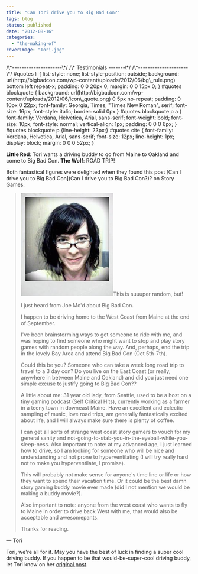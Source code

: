 ```yaml
---
title: "Can Tori drive you to Big Bad Con?"
tags: blog
status: published
date: "2012-08-16"
categories: 
  - "the-making-of"
coverImage: "Tori.jpg"
---
```


<div></div> /\*---------------------\*/ /\* Testimonials -------\*/ /\*---------------------\*/ #quotes li { list-style: none; list-style-position: outside; background: url(http://bigbadcon.com/wp-content/uploads/2012/06/bg\_rule.png) bottom left repeat-x; padding: 0 0 20px 0; margin: 0 0 15px 0; } #quotes blockquote { background: url(http://bigbadcon.com/wp-content/uploads/2012/06/icon\_quote.png) 0 5px no-repeat; padding: 0 10px 0 22px; font-family: Georgia, Times, "Times New Roman", serif; font-size: 16px; font-style: italic; border: solid 0px } #quotes blockquote p a { font-family: Verdana, Helvetica, Arial, sans-serif; font-weight: bold; font-size: 10px; font-style: normal; vertical-align: 1px; padding: 0 0 0 6px; } #quotes blockquote p {line-height: 23px;} #quotes cite { font-family: Verdana, Helvetica, Arial, sans-serif; font-size: 12px; line-height: 1px; display: block; margin: 0 0 0 52px; }

**Little Red**: Tori wants a driving buddy to go from Maine to Oakland and come to Big Bad Con. **The Wolf**: ROAD TRIP!

Both fantastical figures were delighted when they found this post [Can I drive you to Big Bad Con](Can I drive you to Big Bad Con?)? on Story Games:

> [![](/images/Tori.jpg "Tori")](http://www.bigbadcon.com/wp-content/uploads/2012/08/Tori.jpg)This is suuuper random, but!
> 
> I just heard from Joe Mc'd about Big Bad Con.
> 
> I happen to be driving home to the West Coast from Maine at the end of September.
> 
> I've been brainstorming ways to get someone to ride with me, and was hoping to find someone who might want to stop and play story games with random people along the way. And, perhaps, end the trip in the lovely Bay Area and attend Big Bad Con (Oct 5th-7th).
> 
> Could this be you? Someone who can take a week long road trip to travel to a 3 day con? Do you live on the East Coast (or really, anywhere in between Maine and Oakland) and did you just need one simple excuse to justify going to Big Bad Con??
> 
> A little about me: 31 year old lady, from Seattle, used to be a host on a tiny gaming podcast (Self Critical Hits), currently working as a farmer in a teeny town in downeast Maine. Have an excellent and eclectic sampling of music, love road trips, am generally fantastically excited about life, and I will always make sure there is plenty of coffee.
> 
> I can get all sorts of strange west coast story gamers to vouch for my general sanity and not-going-to-stab-you-in-the-eyeball-while-you-sleep-ness. Also important to note: at my advanced age, I just learned how to drive, so I am looking for someone who will be nice and understanding and not prone to hyperventilating (I will try really hard not to make you hyperventilate, I promise).
> 
> This will probably not make sense for anyone's time line or life or how they want to spend their vacation time. Or it could be the best damn story gaming buddy movie ever made (did I not mention we would be making a buddy movie?).
> 
> Also important to note: anyone from the west coast who wants to fly to Maine in order to drive back West with me, that would also be acceptable and awesomepants.
> 
> Thanks for reading.

— Tori

Tori, we're all for it. May you have the best of luck in finding a super cool driving buddy. If you happen to be that would-be-super-cool driving buddy, let Tori know on her [original post](http://www.story-games.com/forums/discussion/17049/Can%20I%20drive%20you%20to%20Big%20Bad%20Con?#17049).
